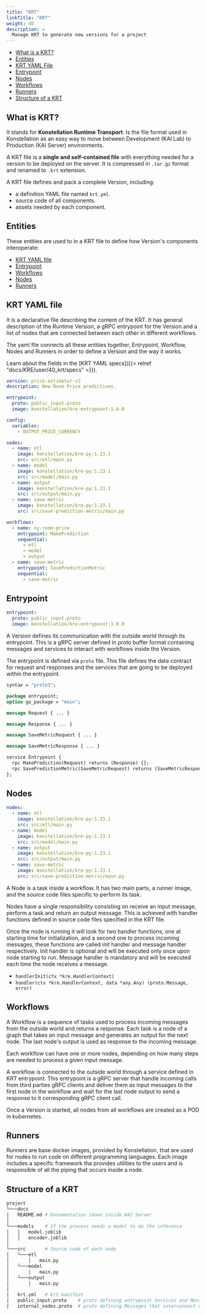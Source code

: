 ```yaml
---
title: "KRT"
linkTitle: "KRT"
weight: 40
description: >
  Manage KRT to generate new versions for a project
---
```


- [What is a KRT?](#what-is-a-krt)
- [Entities](#entities)
- [KRT YAML File](#krt-yaml-file)
- [Entrypoint](#entrypoint)
- [Nodes](#nodes)
- [Workflows](#workflows)
- [Runners](#runners)
- [Structure of a KRT](#structure-of-a-krt)

## What is KRT?

It stands for **Konstellation Runtime Transport**. Is the file format used in Konstellation as an easy way to move between Development (KAI Lab) to Production (KAI Server) environments. 

A KRT file is a **single and self-contained file** with everything needed for a version to be deployed on the server. It is compressed in `.tar.gz` format and renamed to `.krt` extension.  
 
A KRT file defines and pack a complete Version, including: 

  - a definition YAML file named `krt.yml`.
  - source code of all components.
  - assets needed by each component.

## Entities

These entities are used to in a KRT file to define how Version's components interoperate:

- [KRT YAML file](#krt-yaml-file)
- [Entrypoint](#entrypoint)
- [Workflows](#workflows)
- [Nodes](#nodes)
- [Runners](#runners)

## KRT YAML file

It is a declarative file describing the content of the KRT. It has general description of the Runtime Version, a gRPC entrypoint for the Version and a list of nodes that are connected between each other in different workflows. 
 
The yaml file connects all these entities together, Entrypoint, Workflow, Nodes and Runners in order to define a Version and the way it works.

Learn about the fields in the [KRT YAML specs]({{< relref "docs/KRE/user/40_krt/specs" >}}). 

```yaml
version: price-estimator-v3
description: New Room Price predictions.

entrypoint:
  proto: public_input.proto
  image: konstellation/kre-entrypoint:1.6.0

config:
  variables:
    - OUTPUT_PRICE_CURRENCY

nodes:
  - name: etl
    image: konstellation/kre-py:1.23.1
    src: src/etl/main.py
  - name: model
    image: konstellation/kre-py:1.23.1
    src: src/model/main.py
  - name: output
    image: konstellation/kre-py:1.23.1
    src: src/output/main.py
  - name: save-metric
    image: konstellation/kre-py:1.23.1
    src: src/save-prediction-metric/main.py

workflows:
  - name: ny-room-price
    entrypoint: MakePrediction
    sequential:
      - etl
      - model
      - output
  - name: save-metric
    entrypoint: SavePredictionMetric
    sequential:
      - save-metric
```

## Entrypoint

```yaml
entrypoint:
  proto: public_input.proto
  image: konstellation/kre-entrypoint:1.6.0
```

A Version defines its communication with the outside world through its entrypoint. This is a gRPC server 
defined in proto buffer format containing messages and services to interact with workflows inside the Version.

The entrypoint is defined via `proto` file. This file defines the data contract for request and responses and the services that are going to be deployed within the entrypoint.

```proto
syntax = "proto3";

package entrypoint;
option go_package = "main";

message Request { ... }

message Response { ... }

message SaveMetricRequest { ... }

message SaveMetricResponse { ... }

service Entrypoint {
  rpc MakePrediction(Request) returns (Response) {};
  rpc SavePredictionMetric(SaveMetricRequest) returns (SaveMetricResponse) {};
};
```

## Nodes

```yaml
nodes:
  - name: etl
    image: konstellation/kre-py:1.23.1
    src: src/etl/main.py
  - name: model
    image: konstellation/kre-py:1.23.1
    src: src/model/main.py
  - name: output
    image: konstellation/kre-py:1.23.1
    src: src/output/main.py
  - name: save-metric
    image: konstellation/kre-py:1.23.1
    src: src/save-prediction-metric/main.py
```

A Node is a task inside a workflow. It has two main parts, a runner image, and the source code files specific to perform its task. 
   
Nodes have a single responsibility consisting on receive an input message, perform a task and return an output message. This is achieved with handler functions defined in source code files specified in the KRT file. 

Once the node is running it will look for two handler functions, one at starting time for initialization, and a second one to process incoming messages, these functions are called init handler and message handler respectively. Init handler is optional and will be executed only once upon node starting to run. Message handler is mandatory and will be executed each time the node receives a message.

- `handlerInit(ctx *kre.HandlerContext)`
- `handler(ctx *kre.HandlerContext, data *any.Any) (proto.Message, error)`


## Workflows

A Workflow is a sequence of tasks used to process incoming messages from the outside world and returns a response. Each task is a node of a graph that takes an input message and generates an output for the next node. The last node's output is used as response to the incoming message. 

Each workflow can have one or more nodes, depending on how many steps are needed to process a given input message.

A workflow is connected to the outside world through a service defined in KRT entrypoint. This entrypoint is a gRPC server that handle incoming calls from third parties gRPC clients and deliver them as input messages to the first node in the workflow and wait for the last node output to send a response to it corresponding gRPC client call.

Once a Version is started, all nodes from all workflows are created as a POD in kubernetes.

## Runners

Runners are base docker images, provided by Konstellation, that are used for nodes to run code on different 
programming languages. Each image includes a specific framework tha provides utilities to the users and is responsible of all the piping that occurs inside a node.

## Structure of a KRT

```bash
project
└───docs   
|   README.md # Documentation shown inside KAI Server
│
└───models    # If the process needs a model to do the inference
│   │   model.joblib
│   │   encoder.joblib
│   
└───src       # Source code of each node
│   └───etl
│       │   main.py
│   └───model
│       │   main.py
│   └───output
│       │   main.py
|
|   krt.yml   # krt manifest
|   public_input.proto    # proto defining entrypoint Services and Messages.
|   internal_nodes.proto  # proto defining Messages that interconnect nodes.
```